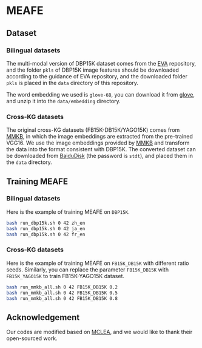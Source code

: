 # MEAFE
## Dataset

### Bilingual datasets

The multi-modal version of DBP15K dataset comes from the [EVA](https://github.com/cambridgeltl/eva) repository, and the folder `pkls` of DBP15K image features should be downloaded according to the guidance of EVA repository, and the downloaded folder `pkls` is placed in the `data` directory of this repository.

The word embedding we used is `glove-6B`, you can download it from [glove](https://nlp.stanford.edu/data/glove.6B.zip), and unzip it into the `data/embedding` directory.

### Cross-KG datasets

The original cross-KG datasets (FB15K-DB15K/YAGO15K) comes from [MMKB](https://github.com/mniepert/mmkb), in which the image embeddings are extracted from the pre-trained VGG16. We use the image embeddings provided by [MMKB](https://github.com/mniepert/mmkb#visual-data-for-fb15k-yago15k-and-dbpedia15k) and transform the data into the format consistent with DBP15K. The converted dataset can be downloaded from [BaiduDisk](https://pan.baidu.com/s/1MLGBNyFjb9LLa4urCk4hCA) (the password is `stdt`), and placed them in the `data` directory.

## Training MEAFE

### Bilingual datasets

Here is the example of training MEAFE on `DBP15K`.

```bash
bash run_dbp15k.sh 0 42 zh_en
bash run_dbp15k.sh 0 42 ja_en
bash run_dbp15k.sh 0 42 fr_en
```

### Cross-KG datasets

Here is the example of training MEAFE on `FB15K_DB15K` with different ratio seeds. Similarly, you can replace the parameter `FB15K_DB15K` with `FB15K_YAGO15K` to train FB15K-YAGO15K dataset.

```bash
bash run_mmkb_all.sh 0 42 FB15K_DB15K 0.2
bash run_mmkb_all.sh 0 42 FB15K_DB15K 0.5
bash run_mmkb_all.sh 0 42 FB15K_DB15K 0.8
```



## Acknowledgement

Our codes are modified based on [MCLEA](https://github.com/lzxlin/MCLEA), and we would like to thank their open-sourced work.
